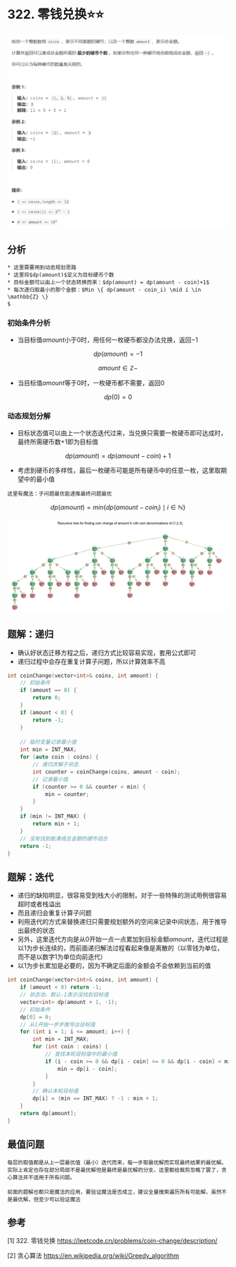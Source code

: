 # 322. 零钱兑换⭐⭐

![](../../../_static/leetcode/lc322_01.png)

## 分析
```{admonition} 零钱兑换的魔法
* 这里需要用到动态规划思路
* 这里将$dp(amount)$定义为目标硬币个数
* 目标金额可以由上一个状态转换而来：$dp(amount) = dp(amount - coin)+1$
* 每次递归取最小的那个金额：$Min \{ dp(amount - coin_i) \mid i \in \mathbb{Z} \}
$
```

### 初始条件分析
* 当目标值$amount$小于$0$时，用任何一枚硬币都没办法兑换，返回$-1$

$$
dp(amount) = -1
$$

$$
amount \in \mathbb{Z-}
$$

* 当目标值$amount$等于$0$时，一枚硬币都不需要，返回$0$

$$
dp(0) = 0
$$

### 动态规划分解
* 目标状态值可以由上一个状态迭代过来，当兑换只需要一枚硬币即可达成时，最终所需硬币数$+1$即为目标值

$$
dp(amount) = dp(amount-coin) + 1
$$

* 考虑到硬币的多样性，最后一枚硬币可能是所有硬币中的任意一枚，这里取期望中的最小值
```{admonition} 魔法
这里有魔法：子问题最优能递推最终问题最优
```

$$
dp(amount) = min \{ dp(amount - coin_i) \mid i \in \mathbb{N} \}
$$

![图源leetcode](../../../_static/leetcode/lc322_02.jpg)

## 题解：递归
* 确认好状态迁移方程之后，递归方式比较容易实现，套用公式即可
* 递归过程中会存在重复计算子问题，所以计算效率不高

```cpp
int coinChange(vector<int>& coins, int amount) {
    // 初始条件
    if (amount == 0) {
        return 0;
    }
    if (amount < 0) {
        return -1;
    }

    // 临时变量记录最小值
    int min = INT_MAX;
    for (auto coin : coins) {
        // 递归求解子状态
        int counter = coinChange(coins, amount - coin);
        // 记录最小值
        if (counter >= 0 && counter < min) {
            min = counter;
        }
    }
    if (min != INT_MAX) {
        return min + 1;
    }
    // 没有找到能凑成总金额的硬币组合
    return -1;
}
```

## 题解：迭代
* 递归的缺陷明显，很容易受到栈大小的限制，对于一些特殊的测试用例很容易超时或者栈溢出
* 而且递归会重复计算子问题
* 利用迭代的方式来替换递归只需要规划额外的空间来记录中间状态，用于推导出最终的状态
* 另外，这里迭代方向是从$0$开始一点一点累加到目标金额$amount$，迭代过程是以1为步长连续的，而前面递归解法过程看起来像是离散的（以零钱为单位，而不是以数字1为单位向前迭代）
* 以1为步长累加是必要的，因为不确定后面的金额会不会依赖到当前的值

```cpp
int coinChange(vector<int>& coins, int amount) {
    if (amount < 0) return -1;
    // 状态池，默认-1表示没找到目标值
    vector<int> dp(amount + 1, -1);
    // 初始条件
    dp[0] = 0;
    // 从1开始一步步推导出目标值
    for (int i = 1; i <= amount; i++) {
        int min = INT_MAX;
        for (int coin : coins) {
            // 查找本轮目标值中的最小值
            if (i - coin >= 0 && dp[i - coin] >= 0 && dp[i - coin] < min) {
                min = dp[i - coin];
            }
        }
        // 确认本轮目标值
        dp[i] = (min == INT_MAX) ? -1 : min + 1;
    }
    return dp[amount];
}
```

## 最值问题
```{admonition} 魔法：贪心算法
每层的取值都是从上一层最优值（最小）迭代而来，每一步取最优解而实现最终结果的最优解。实际上肯定也存在部分局部不是最优解但是最终是最优解的分支，这里都给裁剪忽略了罢了，贪心算法并不适用于所有问题。

前面的题解也都只是魔法的应用，要验证魔法是否成立，建议全量搜索遍历所有可能解，虽然不是最优解，但至少可以验证魔法
```


## 参考
[1] 322. 零钱兑换 https://leetcode.cn/problems/coin-change/description/

[2] 贪心算法 https://en.wikipedia.org/wiki/Greedy_algorithm